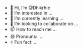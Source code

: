 - 👋 Hi, I’m @Dhikrhie
- 👀 I’m interested in ...
- 🌱 I’m currently learning ...
- 💞️ I’m looking to collaborate on ...
- 📫 How to reach me ...
- 😄 Pronouns: ...
- ⚡ Fun fact: ...

<!---
Dhikrhie/Dhikrhie is a ✨ special ✨ repository because its `README.md` (this file) appears on your GitHub profile.
You can click the Preview link to take a look at your changes.
--->
